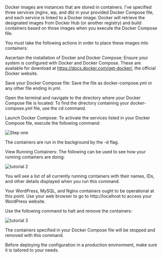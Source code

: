 Docker images are instances that are stored in containers. I've specified three services (nginx, wp, and db) in your provided Docker Compose file, and each service is linked to a Docker image. Docker will retrieve the designated images from Docker Hub (or another registry) and build containers based on those images when you execute the Docker Compose file.

You must take the following actions in order to place these images into containers:

Ascertain the installation of Docker and Docker Compose:
Ensure your system is configured with Docker and Docker Compose. These are available for download at https://docs.docker.com/get-docker/, the official Docker website.

Save your Docker Compose file: Save the file as docker-compose.yml or any other file ending in.yml.

Open the terminal and navigate to the directory where your Docker Compose file is located:
To find the directory containing your docker-compose.yml file, use the cd command.

Launch Docker Compose:
To activate the services listed in your Docker Compose file, execute the following command:

![Step one](https://github.com/DavidWorkGitHub/Docker-Task/assets/65865159/18d439a4-d727-4af9-bbaf-3c2bb4d6fb2d)

The containers are run in the background by the -d flag.

View Running Containers: The following can be used to see how your running containers are doing:

![tutorial 2](https://github.com/DavidWorkGitHub/Docker-Task/assets/65865159/dc1fbd61-eb4c-4a82-b222-aeb02ba50668)

You will see a list of all currently running containers with their names, IDs, and other details displayed when you run this command.

Your WordPress, MySQL, and Nginx containers ought to be operational at this point. Use your web browser to go to http://localhost to access your WordPress website.

Use the following command to halt and remove the containers:

![tutorial 3](https://github.com/DavidWorkGitHub/Docker-Task/assets/65865159/a4ba8010-5218-4d9f-8f00-a04d2bada3bd)


The containers specified in your Docker Compose file will be stopped and removed with this command.

Before deploying the configuration in a production environment, make sure it is tailored to your needs.

